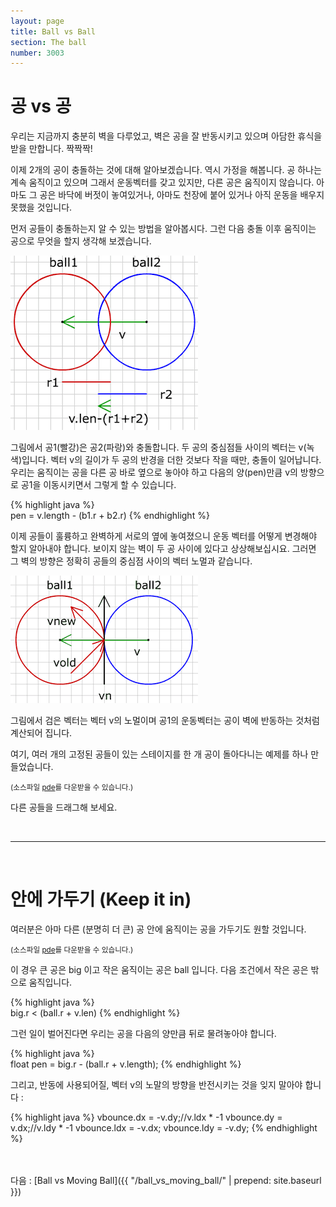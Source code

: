 ```yaml
---
layout: page
title: Ball vs Ball
section: The ball
number: 3003
---
```


# 공 vs 공

우리는 지금까지 충분히 벽을 다루었고, 벽은 공을 잘 반동시키고 있으며 아담한 휴식을 받을 만합니다. 짝짝짝!

이제 2개의 공이 충돌하는 것에 대해 알아보겠습니다. 역시 가정을 해봅니다. 공 하나는 계속 움직이고 있으며 그래서 운동벡터를 갖고 있지만, 다른 공은 움직이지 않습니다. 아마도 그 공은 바닥에 버젓이 놓여있거나, 아마도 천장에 붙어 있거나 아직 운동을 배우지 못했을 것입니다.

먼저 공들이 충돌하는지 알 수 있는 방법을 알아봅시다. 그런 다음 충돌 이후 움직이는 공으로 무엇을 할지 생각해 보겠습니다.

![Alt 공과 공의 충돌](../img/tut09_1.gif)

그림에서 공1(빨강)은 공2(파랑)와 충돌합니다. 두 공의 중심점들 사이의 벡터는 v(녹색)입니다. 벡터 v의 길이가 두 공의 반경을 더한 것보다 작을 때만, 충돌이 일어납니다. 우리는 움직이는 공을 다른 공 바로 옆으로 놓아야 하고 다음의 양(pen)만큼 v의 방향으로 공1을 이동시키면서 그렇게 할 수 있습니다.

{% highlight java %}  
pen = v.length - (b1.r + b2.r)
{% endhighlight %}

이제 공들이 훌륭하고 완벽하게 서로의 옆에 놓여졌으니 운동 벡터를 어떻게 변경해야 할지 알아내야 합니다. 보이지 않는 벽이 두 공 사이에 있다고 상상해보십시요. 그러면 그 벽의 방향은 정확히 공들의 중심점 사이의 벡터 노멀과 같습니다.

![Alt 공과 공의 충돌 후 벡터 변화](../img/tut09_2.gif)

그림에서 검은 벡터는 벡터 v의 노멀이며 공1의 운동벡터는 공이 벽에 반동하는 것처럼 계산되어 집니다.

여기, 여러 개의 고정된 공들이 있는 스테이지를 한 개 공이 돌아다니는 예제를 하나 만들었습니다.

<canvas data-processing-sources="../data/ball_vs_ball.pde"></canvas>
<small>(소스파일 [pde](../data/ball_vs_ball.pde)를 다운받을 수 있습니다.)</small>


다른 공들을 드래그해 보세요.

<br>

-----

<br>

# 안에 가두기 (Keep it in)

여러분은 아마 다른 (분명히 더 큰) 공 안에 움직이는 공을 가두기도 원할 것입니다.

<canvas data-processing-sources="../data/ball_vs_ball_keep_it_in.pde"></canvas>
<small>(소스파일 [pde](../data/ball_vs_ball_keep_it_in.pde)를 다운받을 수 있습니다.)</small>

이 경우 큰 공은 big 이고 작은 움직이는 공은 ball 입니다. 다음 조건에서 작은 공은 밖으로 움직입니다.

{% highlight java %}  
big.r < (ball.r + v.len)
{% endhighlight %}

그런 일이 벌어진다면 우리는 공을 다음의 양만큼 뒤로 물려놓아야 합니다.

{% highlight java %}  
float pen = big.r - (ball.r + v.length);
{% endhighlight %}

그리고, 반동에 사용되어질, 벡터 v의 노말의 방향을 반전시키는 것을 잊지 말아야 합니다 :

{% highlight java %}
vbounce.dx = -v.dy;//v.ldx * -1
vbounce.dy = v.dx;//v.ldy * -1
vbounce.ldx = -v.dx;
vbounce.ldy = -v.dy;
{% endhighlight %}
	


<br>
<br>
다음 : [Ball vs Moving Ball]({{ "/ball_vs_moving_ball/" | prepend: site.baseurl }})


